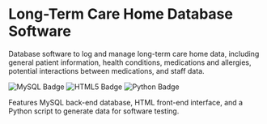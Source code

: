 # Long-Term Care Home Database Software

Database software to log and manage long-term care home data, including general patient information, health conditions, medications and allergies, potential interactions between medications, and staff data.

![MySQL Badge](https://img.shields.io/badge/MySQL-4479A1?logo=mysql&logoColor=fff&style=flat-square) ![HTML5 Badge](https://img.shields.io/badge/HTML5-E34F26?logo=html5&logoColor=fff&style=flat-square) ![Python Badge](https://img.shields.io/badge/Python-3776AB?logo=python&logoColor=fff&style=flat-square)

Features MySQL back-end database, HTML front-end interface, and a Python script to generate data for software testing.
